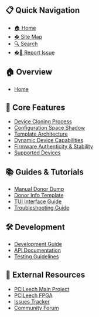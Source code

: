 <!-- 
===========================================
PCILeech Firmware Generator - Documentation
Site Navigation Sidebar
Last Updated: 2025-07-18
===========================================
-->

## 📋 Quick Navigation

* [🏠 Home](/ "Return to homepage")
* [�️ Site Map](sitemap "Complete index of all pages")
* [🔍 Search](search "Search documentation")
* [�📝 Report Issue](https://github.com/ramsey/PCILeechFWGenerator/issues/new "Report a documentation issue")

## 🏠 Overview

* [Home](/ "PCILeech Firmware Generator homepage")

## 🔧 Core Features

* [Device Cloning Process](device-cloning "Learn about the device cloning workflow")
* [Configuration Space Shadow](config-space-shadow "Understanding the configuration space shadow mechanism")
* [Template Architecture](template-architecture "Explore the template-based design system")
* [Dynamic Device Capabilities](dynamic-device-capabilities "Advanced PCIe capability generation for network, storage, media, and USB functions")
* [Firmware Authenticity & Stability](firmware-uniqueness "Ensuring firmware integrity and reliability")
* [Supported Devices](supported-devices "View all compatible hardware devices")

## 📚 Guides & Tutorials

* [Manual Donor Dump](manual-donor-dump "How to manually create donor device dumps")
* [Donor Info Template](donor-info-template "Generate comprehensive device information templates")
* [TUI Interface Guide](tui-readme "Using the Terminal User Interface")
* [Troubleshooting Guide](troubleshooting "Common issues and solutions")

## 🛠️ Development

* [Development Guide](development "Contributing to PCILeech Firmware Generator")
* [API Documentation](api/index.html "Auto-generated Python API documentation")
* [Testing Guidelines](development#testing "How to test your contributions")

## 🔗 External Resources

* [PCILeech Main Project](https://github.com/ufrisk/pcileech "Visit the main PCILeech project")
* [PCILeech FPGA](https://github.com/ufrisk/pcileech-fpga "PCILeech FPGA implementation")
* [Issues Tracker](https://github.com/ramsey/PCILeechFWGenerator/issues "Report bugs or request features")
* [Community Forum](https://github.com/ramsey/PCILeechFWGenerator/discussions "Join the community discussions")

<!-- 
Add [Back to top](#quick-navigation) links if this sidebar becomes longer 
-->
